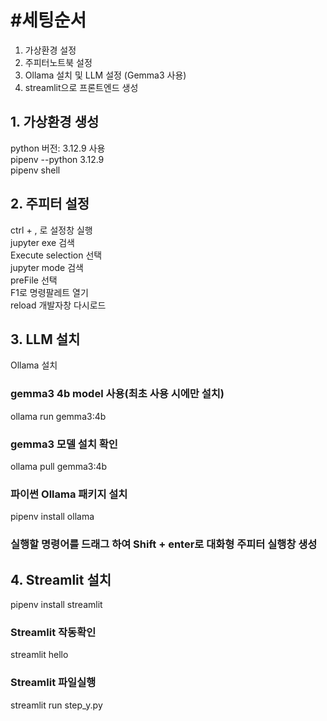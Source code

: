 # #세팅순서
1. 가상환경 설정<br/>
2. 주피터노트북 설정<br/>
3. Ollama 설치 및 LLM 설정 (Gemma3 사용)<br/>
4. streamlit으로 프론트엔드 생성<br/>

## 1. 가상환경 생성
python 버전: 3.12.9 사용 <br/>
pipenv --python 3.12.9  <br/>
pipenv shell  <br/>

## 2. 주피터 설정
ctrl + , 로 설정창 실행 <br/>
jupyter exe 검색 <br/>
Execute selection 선택 <br/>
jupyter mode 검색 <br/>
preFile 선택 <br/>
F1로 명령팔레트 열기 <br/>
reload 개발자창 다시로드  <br/>

## 3. LLM 설치
Ollama 설치 <br/>
### gemma3 4b model 사용(최초 사용 시에만 설치) <br/>
ollama run gemma3:4b <br/>
### gemma3 모델 설치 확인 <br/>
ollama pull gemma3:4b <br/>
### 파이썬 Ollama 패키지 설치 <br/>
pipenv install ollama <br/>

### 실행할 명령어를 드래그 하여 Shift + enter로 대화형 주피터 실행창 생성


## 4. Streamlit 설치
pipenv install streamlit <br/>


###  Streamlit 작동확인
streamlit hello <br/>

### Streamlit 파일실행
streamlit run step_y.py <br/>

